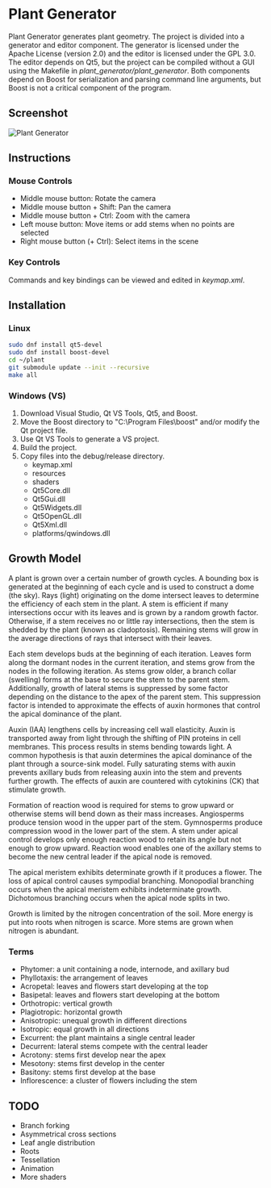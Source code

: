 # Plant Generator

Plant Generator generates plant geometry. The project is divided into a generator and editor component. The generator is licensed under the Apache License (version 2.0) and the editor is licensed under the GPL 3.0. The editor depends on Qt5, but the project can be compiled without a GUI using the Makefile in _plant_generator/plant_generator_. Both components depend on Boost for serialization and parsing command line arguments, but Boost is not a critical component of the program.

## Screenshot

![Plant Generator](https://www.fcreyf.com/static/plant/pg.png)

## Instructions

### Mouse Controls

- Middle mouse button: Rotate the camera
- Middle mouse button + Shift: Pan the camera
- Middle mouse button + Ctrl: Zoom with the camera
- Left mouse button: Move items or add stems when no points are selected
- Right mouse button (+ Ctrl): Select items in the scene

### Key Controls

Commands and key bindings can be viewed and edited in _keymap.xml_.

## Installation

### Linux

```sh
sudo dnf install qt5-devel
sudo dnf install boost-devel
cd ~/plant
git submodule update --init --recursive
make all
```

### Windows (VS)

1. Download Visual Studio, Qt VS Tools, Qt5, and Boost.
2. Move the Boost directory to "C:\\Program Files\\boost" and/or modify the Qt project file.
3. Use Qt VS Tools to generate a VS project.
4. Build the project.
5. Copy files into the debug/release directory.
    - keymap.xml
    - resources
    - shaders
    - Qt5Core.dll
    - Qt5Gui.dll
    - Qt5Widgets.dll
    - Qt5OpenGL.dll
    - Qt5Xml.dll
    - platforms/qwindows.dll

## Growth Model

A plant is grown over a certain number of growth cycles. A bounding box is generated at the beginning of each cycle and is used to construct a dome (the sky). Rays (light) originating on the dome intersect leaves to determine the efficiency of each stem in the plant. A stem is efficient if many intersections occur with its leaves and is grown by a random growth factor. Otherwise, if a stem receives no or little ray intersections, then the stem is shedded by the plant (known as cladoptosis). Remaining stems will grow in the average directions of rays that intersect with their leaves.

Each stem develops buds at the beginning of each iteration. Leaves form along the dormant nodes in the current iteration, and stems grow from the nodes in the following iteration. As stems grow older, a branch collar (swelling) forms at the base to secure the stem to the parent stem. Additionally, growth of lateral stems is suppressed by some factor depending on the distance to the apex of the parent stem. This suppression factor is intended to approximate the effects of auxin hormones that control the apical dominance of the plant.

Auxin (IAA) lengthens cells by increasing cell wall elasticity. Auxin is transported away from light through the shifting of PIN proteins in cell membranes. This process results in stems bending towards light. A common hypothesis is that auxin determines the apical dominance of the plant through a source-sink model. Fully saturating stems with auxin prevents axillary buds from releasing auxin into the stem and prevents further growth. The effects of auxin are countered with cytokinins (CK) that stimulate growth.

Formation of reaction wood is required for stems to grow upward or otherwise stems will bend down as their mass increases. Angiosperms produce tension wood in the upper part of the stem. Gymnosperms produce compression wood in the lower part of the stem. A stem under apical control develops only enough reaction wood to retain its angle but not enough to grow upward. Reaction wood enables one of the axillary stems to become the new central leader if the apical node is removed.

The apical meristem exhibits determinate growth if it produces a flower. The loss of apical control causes sympodial branching. Monopodial branching occurs when the apical meristem exhibits indeterminate growth. Dichotomous branching occurs when the apical node splits in two.

Growth is limited by the nitrogen concentration of the soil. More energy is put into roots when nitrogen is scarce. More stems are grown when nitrogen is abundant.

### Terms

- Phytomer: a unit containing a node, internode, and axillary bud
- Phyllotaxis: the arrangement of leaves
- Acropetal: leaves and flowers start developing at the top
- Basipetal: leaves and flowers start developing at the bottom
- Orthotropic: vertical growth
- Plagiotropic: horizontal growth
- Anisotropic: unequal growth in different directions
- Isotropic: equal growth in all directions
- Excurrent: the plant maintains a single central leader
- Decurrent: lateral stems compete with the central leader
- Acrotony: stems first develop near the apex
- Mesotony: stems first develop in the center
- Basitony: stems first develop at the base
- Inflorescence: a cluster of flowers including the stem

## TODO

- Branch forking
- Asymmetrical cross sections
- Leaf angle distribution
- Roots
- Tessellation
- Animation
- More shaders
